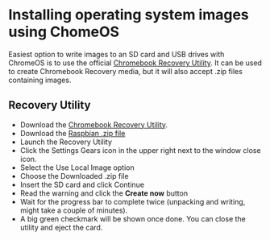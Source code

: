 # Installing operating system images using ChomeOS

Easiest option to write images to an SD card and USB drives with ChromeOS is to use the official [Chromebook Recovery Utility](https://chrome.google.com/webstore/detail/chromebook-recovery-utili/jndclpdbaamdhonoechobihbbiimdgai). It can be used to create Chromebook Recovery media, but it will also accept .zip files containing images.
 
## Recovery Utility

- Download the [Chromebook Recovery Utility](https://chrome.google.com/webstore/detail/chromebook-recovery-utili/jndclpdbaamdhonoechobihbbiimdgai).
- Download the [Raspbian .zip file](https://www.raspberrypi.org/downloads/raspbian/)
- Launch the Recovery Utility
- Click the Settings Gears icon in the upper right next to the window close icon.
- Select the Use Local Image option
- Choose the Downloaded .zip file
- Insert the SD card and click Continue
- Read the warning and click the **Create now** button
- Wait for the progress bar to complete twice (unpacking and writing, might take a couple of minutes).
- A big green checkmark will be shown once done. You can close the utility and eject the card.
